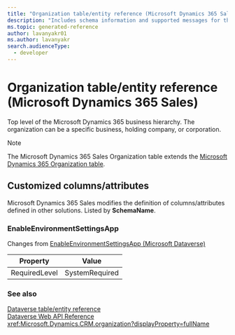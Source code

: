 ```yaml
---
title: "Organization table/entity reference (Microsoft Dynamics 365 Sales)"
description: "Includes schema information and supported messages for the Organization table/entity with Microsoft Dynamics 365 Sales."
ms.topic: generated-reference
author: lavanyakr01
ms.author: lavanyakr
search.audienceType: 
  - developer
---
```


# Organization table/entity reference (Microsoft Dynamics 365 Sales)

Top level of the Microsoft Dynamics 365 business hierarchy. The organization can be a specific business, holding company, or corporation.

> [!NOTE]
> The Microsoft Dynamics 365 Sales Organization table extends the [Microsoft Dynamics 365 Organization table](/dynamics365/developer/reference/entities/organization).



## Customized columns/attributes

Microsoft Dynamics 365 Sales modifies the definition of columns/attributes defined in other solutions. Listed by **SchemaName**.

### <a name="BKMK_EnableEnvironmentSettingsApp"></a> EnableEnvironmentSettingsApp

Changes from [EnableEnvironmentSettingsApp (Microsoft Dataverse)](/power-apps/developer/data-platform/reference/entities/organization#BKMK_EnableEnvironmentSettingsApp)

|Property|Value|
|---|---|
|RequiredLevel|SystemRequired|




### See also

[Dataverse table/entity reference](/power-apps/developer/data-platform/reference/about-entity-reference)  
[Dataverse Web API Reference](/power-apps/developer/data-platform/webapi/reference/about)   
<xref:Microsoft.Dynamics.CRM.organization?displayProperty=fullName>
